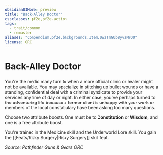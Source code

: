 ```yaml
---
obsidianUIMode: preview
title: "Back-Alley Doctor"
cssclasses: pf2e,pf2e-action
tags:
  - trait/common
  - remaster
aliases: "Compendium.pf2e.backgrounds.Item.0wzTmGUb8yvzMrO0"
license: ORC
---
```

# Back-Alley Doctor

### 






You're the medic many turn to when a more official clinic or healer might not be available. You may specialize in stitching up bullet wounds or have a standing, confidential deal with a criminal syndicate to provide your services any time of day or night. In either case, you've perhaps turned to the adventuring life because a former client is unhappy with your work or members of the local constabulary have been asking too many questions.

Choose two attribute boosts. One must be to **Constitution** or **Wisdom**, and one is a free attribute boost.

You're trained in the Medicine skill and the Underworld Lore skill. You gain the [[Feats/Risky Surgery|Risky Surgery]] skill feat.

*Source: Pathfinder Guns & Gears*
*ORC*